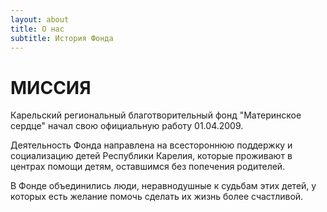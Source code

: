 ```yaml
---
layout: about
title: О нас
subtitle: История Фонда
---
```

# МИССИЯ

Карельский региональный благотворительный фонд "Материнское сердце" начал свою официальную работу 01.04.2009.

Деятельность Фонда направлена на всестороннюю поддержку и социализацию детей Республики Карелия, которые проживают в центрах помощи детям, оставшимся без попечения родителей.

В Фонде объединились люди, неравнодушные к судьбам этих детей, у которых есть желание помочь сделать их жизнь более счастливой.
